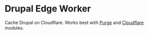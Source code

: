 Drupal Edge Worker
==================
Cache Drupal on Cloudflare. Works best with [Purge](http://drupal.org/project/purge) and [Cloudflare](https://www.drupal.org/project/cloudflare) modules.
